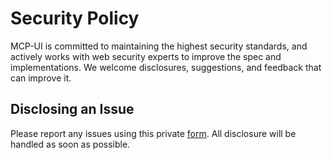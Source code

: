 # Security Policy

MCP-UI is committed to maintaining the highest security standards, and actively works with web security experts to improve the spec and implementations. We welcome disclosures, suggestions, and feedback that can improve it.

## Disclosing an Issue

Please report any issues using this private [form](https://forms.gle/6WbAJU7m2LSxfY6K6). All disclosure will be handled as soon as possible.
